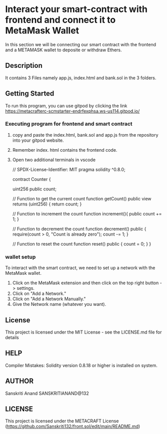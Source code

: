 # Interact your smart-contract with frontend and connect it to MetaMask Wallet
In this section we will be connecting our smart contract with the frontend and a METAMASK wallet to deposite or withdraw Ethers.

## Description
It contains 3 Files namely app.js, index.html and bank.sol in the 3 folders.

## Getting Started
To run this program, you can use gitpod by clicking the link https://metacrafterc-scmstarter-endrfexphsa.ws-us114.gitpod.io/

### Executing program for frontend and smart contract
1. copy and paste the index.html, bank.sol and app.js from the repository into your gitpod website.
2. Remember index. html contains the frontend code.
3. Open two additional terminals in vscode

   // SPDX-License-Identifier: MIT
    pragma solidity ^0.8.0;

    contract Counter {
    
    uint256 public count;

    // Function to get the current count
    function getCount() public view returns (uint256) {
        return count;
    }

    // Function to increment the count
    function increment(){ public 
        count += 1;
    }

    // Function to decrement the count
    function decrement() public {
        require(count > 0, "Count is already zero");
        count -= 1;
    }

    // Function to reset the count
    function reset() public {
        count = 0;
    }
    }


### wallet setup
To interact with the smart contract, we need to set up a network with the MetaMask wallet.
1. Click on the MetaMask extension and then click on the top right button -> settings.
2. Click on "Add a Network."
3. Click on "Add a Network Manually."
4. Give the Network name (whatever you want).


## License

This project is licensed under the MIT License - see the LICENSE.md file for details

## HELP
Compiler Mistakes: Solidity version 0.8.18 or higher is installed on  system.

## AUTHOR
Sanskriti Anand
SANSKRITIANAND@132

## LICENSE
This project is licensed under the METACRAFT License (https://github.com/Sanskriti132/front.sol/edit/main/README.md)


